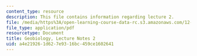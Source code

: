 ```yaml
---
content_type: resource
description: This file contains information regarding lecture 2.
file: /media/https%3A/open-learning-course-data-rc.s3.amazonaws.com/12-007-geobiology-spring-2013/a4e219261d627e9316bc459ce1602641_MIT12_007S13_Lec2.pdf
file_type: application/pdf
resourcetype: Document
title: Geobiology, Lecture Notes 2
uid: a4e21926-1d62-7e93-16bc-459ce1602641
---
```

